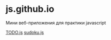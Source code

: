 # js.github.io

Мини веб-приложения для практики javascript 

[TODO.js](https://nick-yushenko.github.io/mini-app.js/todo/)
[sudoku.js](https://nick-yushenko.github.io/mini-app.js/sudoku/)
